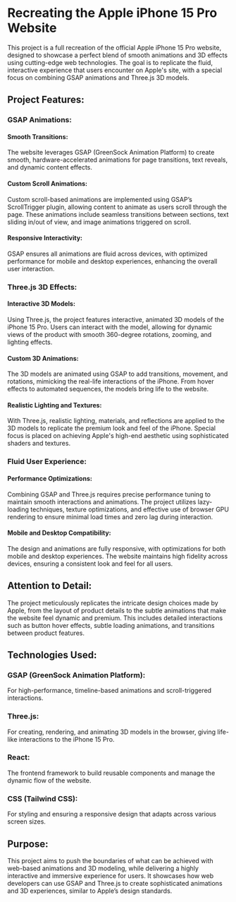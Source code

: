 <h1>Recreating the Apple iPhone 15 Pro Website</h1>
This project is a full recreation of the official Apple iPhone 15 Pro website, designed to showcase a perfect blend of smooth animations and 3D effects using cutting-edge web technologies. The goal is to replicate the fluid, interactive experience that users encounter on Apple's site, with a special focus on combining GSAP animations and Three.js 3D models.

<h2>Project Features:</h2>
<h3>GSAP Animations:</h3>

<h4>Smooth Transitions:</h4> The website leverages GSAP (GreenSock Animation Platform) to create smooth, hardware-accelerated animations for page transitions, text reveals, and dynamic content effects.
<h4>Custom Scroll Animations:</h4> Custom scroll-based animations are implemented using GSAP’s ScrollTrigger plugin, allowing content to animate as users scroll through the page. These animations include seamless transitions between sections, text sliding in/out of view, and image animations triggered on scroll.
<h4>Responsive Interactivity:</h4> GSAP ensures all animations are fluid across devices, with optimized performance for mobile and desktop experiences, enhancing the overall user interaction.
<h3>Three.js 3D Effects:</h3>

<h4>Interactive 3D Models:</h4> Using Three.js, the project features interactive, animated 3D models of the iPhone 15 Pro. Users can interact with the model, allowing for dynamic views of the product with smooth 360-degree rotations, zooming, and lighting effects.
<h4>Custom 3D Animations:</h4> The 3D models are animated using GSAP to add transitions, movement, and rotations, mimicking the real-life interactions of the iPhone. From hover effects to automated sequences, the models bring life to the website.
<h4>Realistic Lighting and Textures:</h4> With Three.js, realistic lighting, materials, and reflections are applied to the 3D models to replicate the premium look and feel of the iPhone. Special focus is placed on achieving Apple's high-end aesthetic using sophisticated shaders and textures.
<h3>Fluid User Experience:</h3>

<h4>Performance Optimizations:</h4> Combining GSAP and Three.js requires precise performance tuning to maintain smooth interactions and animations. The project utilizes lazy-loading techniques, texture optimizations, and effective use of browser GPU rendering to ensure minimal load times and zero lag during interaction.
<h4>Mobile and Desktop Compatibility:</h4> The design and animations are fully responsive, with optimizations for both mobile and desktop experiences. The website maintains high fidelity across devices, ensuring a consistent look and feel for all users.
<h2>Attention to Detail:</h2>

The project meticulously replicates the intricate design choices made by Apple, from the layout of product details to the subtle animations that make the website feel dynamic and premium. This includes detailed interactions such as button hover effects, subtle loading animations, and transitions between product features.
<h2>Technologies Used:</h2>
<h3>GSAP (GreenSock Animation Platform):</h3> For high-performance, timeline-based animations and scroll-triggered interactions.
<h3>Three.js:</h3> For creating, rendering, and animating 3D models in the browser, giving life-like interactions to the iPhone 15 Pro.
<h3>React:</h3> The frontend framework to build reusable components and manage the dynamic flow of the website.
<h3>CSS (Tailwind CSS):</h3> For styling and ensuring a responsive design that adapts across various screen sizes.
<h2>Purpose:</h2>
This project aims to push the boundaries of what can be achieved with web-based animations and 3D modeling, while delivering a highly interactive and immersive experience for users. It showcases how web developers can use GSAP and Three.js to create sophisticated animations and 3D experiences, similar to Apple’s design standards.



